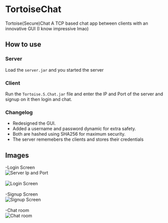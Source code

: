 # TortoiseChat
Tortoise(Secure)Chat A TCP based chat app between clients with an innovative GUI (I know impressive lmao)
## How to use
### Server
Load the `server.jar` and you started the server
### Client
Run the `Tortoise.S.Chat.jar` file and enter the IP and Port of the server and signup on it then login and chat.
### Changelog
- Redesigned the GUI.
- Added a username and password dynamic for extra safety.
- Both are hashed using SHA256 for maximum security.
- The server rememebers the clients and stores their credentials
## Images
-Login Screen <br>
![Server Ip and Port](https://i.imgur.com/8EiqrPy.png)<br><br>
![Login Screen](https://i.imgur.com/gOm2slD.png) <br><br>
-Signup Screen <br>
![Signup Screen](https://i.imgur.com/N6VUO0r.png) <br><br>
-Chat room <br>
![Chat room](https://i.imgur.com/W8rgXyy.png)
